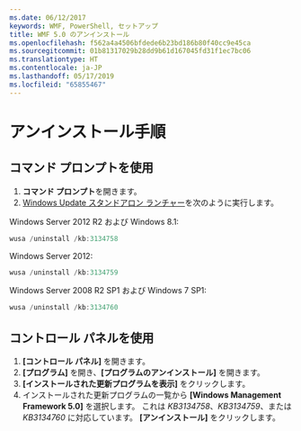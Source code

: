 ```yaml
---
ms.date: 06/12/2017
keywords: WMF, PowerShell, セットアップ
title: WMF 5.0 のアンインストール
ms.openlocfilehash: f562a4a4506bfdede6b23bd186b80f40cc9e45ca
ms.sourcegitcommit: 01b81317029b28dd9b61d167045fd31f1ec7bc06
ms.translationtype: HT
ms.contentlocale: ja-JP
ms.lasthandoff: 05/17/2019
ms.locfileid: "65855467"
---
```

# <a name="uninstallation-instructions"></a>アンインストール手順

## <a name="using-command-prompt"></a>コマンド プロンプトを使用

1. **コマンド プロンプト**を開きます。
2. [Windows Update スタンドアロン ランチャー](https://support.microsoft.com/en-us/kb/934307)を次のように実行します。

Windows Server 2012 R2 および Windows 8.1:

```powershell
wusa /uninstall /kb:3134758
```

Windows Server 2012:

```powershell
wusa /uninstall /kb:3134759
```

Windows Server 2008 R2 SP1 および Windows 7 SP1:

```powershell
wusa /uninstall /kb:3134760
```

## <a name="using-control-panel"></a>コントロール パネルを使用

1. **[コントロール パネル]** を開きます。
2. **[プログラム]** を開き、**[プログラムのアンインストール]** を開きます。
3. **[インストールされた更新プログラムを表示]** をクリックします。
4. インストールされた更新プログラムの一覧から **[Windows Management Framework 5.0]** を選択します。 これは *KB3134758*、*KB3134759*、または *KB3134760* に対応しています。 **[アンインストール]** をクリックします。
